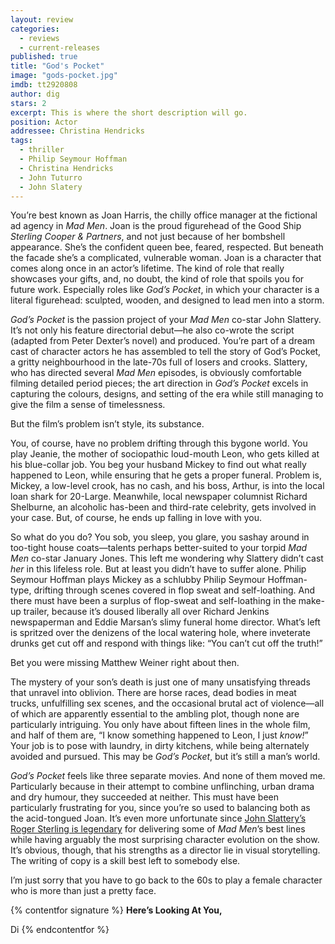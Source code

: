 ```yaml
---
layout: review
categories: 
  - reviews
  - current-releases
published: true
title: "God's Pocket"
image: "gods-pocket.jpg"
imdb: tt2920808
author: dig
stars: 2
excerpt: This is where the short description will go.
position: Actor
addressee: Christina Hendricks
tags: 
  - thriller
  - Philip Seymour Hoffman
  - Christina Hendricks
  - John Tuturro
  - John Slatery
---
```


You’re best known as Joan Harris, the chilly office manager at the fictional ad agency in _Mad Men_. Joan is the proud figurehead of the Good Ship _Sterling Cooper & Partners_, and not just because of her bombshell appearance. She’s the confident queen bee, feared, respected. But beneath the facade she’s a complicated, vulnerable woman. Joan is a character that comes along once in an actor’s lifetime. The kind of role that really showcases your gifts, and, no doubt, the kind of role that spoils you for future work. Especially roles like _God’s Pocket_, in which your character is a literal figurehead: sculpted, wooden, and designed to lead men into a storm. 

_God’s Pocket_ is the passion project of your _Mad Men_ co-star John Slattery. It’s not only his feature directorial debut—he also co-wrote the script (adapted from Peter Dexter’s novel) and produced. You’re part of a dream cast of character actors he has assembled to tell the story of God’s Pocket, a gritty neighbourhood in the late-70s full of losers and crooks. Slattery, who has directed several _Mad Men_ episodes, is obviously comfortable filming detailed period pieces; the art direction in _God’s Pocket_ excels in capturing the colours, designs, and setting of the era while still managing to give the film a sense of timelessness. 

But the film’s problem isn’t style, its substance.

You, of course, have no problem drifting through this bygone world. You play Jeanie, the mother of sociopathic loud-mouth Leon, who gets killed at his blue-collar job. You beg your husband Mickey to find out what really happened to Leon, while ensuring that he gets a proper funeral. Problem is, Mickey, a low-level crook, has no cash, and his boss, Arthur, is into the local loan shark for 20-Large. Meanwhile, local newspaper columnist Richard Shelburne, an alcoholic has-been and third-rate celebrity, gets involved in your case. But, of course, he ends up falling in love with you.

So what do you do? You sob, you sleep, you glare, you sashay around in too-tight house coats—talents perhaps better-suited to your torpid _Mad Men_ co-star January Jones. This left me wondering why Slattery didn’t cast _her_ in this lifeless role. But at least you didn’t have to suffer alone. Philip Seymour Hoffman plays Mickey as a schlubby Philip Seymour Hoffman-type, drifting through scenes covered in flop sweat and self-loathing. And there must have been a surplus of flop-sweat and self-loathing in the make-up trailer, because it’s doused liberally all over Richard Jenkins newspaperman and Eddie Marsan’s slimy funeral home director. What’s left is spritzed over the denizens of the local watering hole, where inveterate drunks get cut off and respond with things like: “You can’t cut off the truth!” 

Bet you were missing Matthew Weiner right about then. 

The mystery of your son’s death is just one of many unsatisfying threads that unravel into oblivion. There are horse races, dead bodies in meat trucks, unfulfilling sex scenes, and the occasional brutal act of violence—all of which are apparently essential to the ambling plot, though none are particularly intriguing. You only have about fifteen lines in the whole film, and half of them are, “I know something happened to Leon, I just _know!_” Your job is to pose with laundry, in dirty kitchens, while being alternately avoided and pursued. This may be _God’s Pocket_, but it’s still a man’s world.

_God’s Pocket_ feels like three separate movies. And none of them moved me. Particularly because in their attempt to combine unflinching, urban drama and dry humour, they succeeded at neither. This must have been particularly frustrating for you, since you’re so used to balancing both as the acid-tongued Joan. It’s even more unfortunate since [John Slattery’s Roger Sterling is legendary](http://on.aol.com/video/roger-sterlings-best-one-liners-517732993) for delivering some of _Mad Men_’s best lines while having arguably the most surprising character evolution on the show. It’s obvious, though, that his strengths as a director lie in visual storytelling. The writing of copy is a skill best left to somebody else. 

I’m just sorry that 
you have to go back to the 60s to play a female character who is more than just a pretty face. 

{% contentfor signature %}
**Here’s Looking At You,**

Di
{% endcontentfor %}